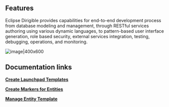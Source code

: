 ## Features

Eclipse Dirigible provides capabilities for end-to-end development process from database modeling and management, 
through RESTful services authoring using various dynamic languages, to pattern-based user interface generation, 
role based security, external services integration, testing, debugging, operations, and monitoring.


![image|400x600](https://github.com/dirigiblelabs/curriculum/blob/master/IvaMilusheva/Images/graphic.jpg)

## Documentation links

**[Create Launchpad Templates](https://github.com/dirigiblelabs/curriculum/blob/master/IvaMilusheva/LaunchpadTemplates.md)**

**[Create Markers for Entities](https://github.com/dirigiblelabs/curriculum/blob/master/IvaMilusheva/MarkersForEntities.md)**

**[Manage Entity Template](https://github.com/dirigiblelabs/curriculum/blob/master/IvaMilusheva/ManageEntityTemplate.md)**


